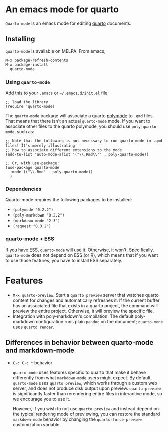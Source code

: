 # An emacs mode for quarto

`Quarto-mode` is an emacs mode for editing [quarto](https://quarto.org) documents.

## Installing

`quarto-mode` is available on MELPA. From emacs,

```
M-x package-refresh-contents
M-x package-install
  quarto-mode
```

### Using `quarto-mode`

Add this to your `.emacs` or `~/.emacs.d/init.el` file:

```elisp
;; load the library
(require 'quarto-mode)
```

The `quarto-mode` package will associate a quarto [polymode](https://github.com/polymode/polymode) to `.qmd` files.
That means that there isn't an actual `quarto-mode` mode. 
If you want to associate other files to the quarto polymode, you should use `poly-quarto-mode`, such as:

```elisp
;; Note that the following is not necessary to run quarto-mode in .qmd files! It's merely illustrating
;; how to associate different extensions to the mode.
(add-to-list 'auto-mode-alist '("\\.Rmd\\'" . poly-quarto-mode))

;; Or, with use-package:
(use-package quarto-mode
  :mode (("\\.Rmd" . poly-quarto-mode))
  )
```

### Dependencies

Quarto-mode requires the following packages to be installed:

- `(polymode "0.2.2")`
- `(poly-markdown "0.2.2")`
- `(markdown-mode "2.3")`
- `(request "0.3.2")`

### quarto-mode + ESS

If you have [ESS](https://ess.r-project.org/), `quarto-mode` will use it. Otherwise, it won't. Specifically, `quarto-mode` does not depend on ESS (or R), which means that if you want to use those features, you have to install ESS separately.

# Features

- `M-x quarto-preview`. Start a `quarto preview` server that watches quarto content for changes and automatically refreshes it. If the current buffer has an associated file that exists in a quarto project, the command will preview the entire project. Otherwise, it will preview the specific file.
- Integration with poly-markdown's compilation. The default poly-markdown configuration runs plain `pandoc` on the document; `quarto-mode` uses `quarto render`.

## Differences in behavior between quarto-mode and markdown-mode

* `C-c C-c *` behavior

  `quarto-mode` uses features specific to quarto that make it behave
  differently from what `markdown-mode` users might expect. By
  default, `quarto-mode` uses `quarto preview`, which works through a
  custom web server, and does not produce disk output upon
  preview. `quarto preview` is significantly faster than rerendering
  entire files in interactive mode, so we encourage you to use it.
  
  However, if you wish to not use `quarto preview` and instead depend
  on the typical rendering mode of previewing, you can restore the
  standard `markdown-mode` behavior by changing the
  `quarto-force-preview` customization variable.
